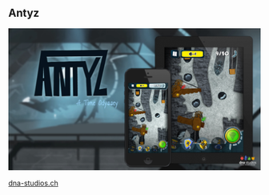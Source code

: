 ##  Antyz

![Antyz](img/antyz.jpg)

[dna-studios.ch](http://www.dna-studios.ch/en/videogames/antyz/about-the-game/)
